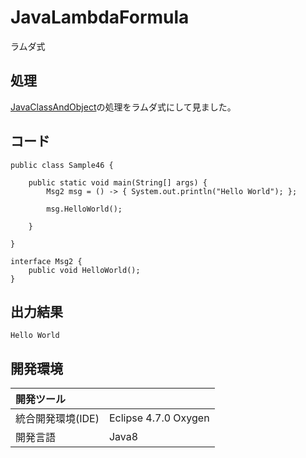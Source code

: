 # JavaLambdaFormula
ラムダ式

## 処理
[JavaClassAndObject](https://github.com/xekid78/JavaClassAndObject)の処理をラムダ式にして見ました。

## コード
```
public class Sample46 {

	public static void main(String[] args) {
		Msg2 msg = () -> { System.out.println("Hello World"); };

		msg.HelloWorld();

	}

}

interface Msg2 {
	public void HelloWorld();
}

```

## 出力結果  
```
Hello World
```
  
## 開発環境
| 開発ツール |  |
|:-|:-|
| 統合開発環境(IDE) | Eclipse 4.7.0 Oxygen |
| 開発言語 | Java8 |
